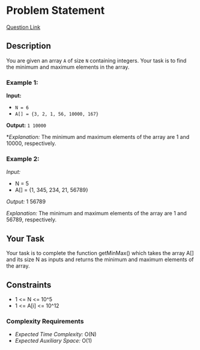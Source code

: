 # Problem Statement
[Question Link](https://practice.geeksforgeeks.org/problems/find-minimum-and-maximum-element-in-an-array4428/1?page=1&sprint=ca8ae412173dbd8346c26a0295d098fd&sortBy=difficulty)
## Description

You are given an array `A` of size `N` containing integers. Your task is to find the minimum and maximum elements in the array.

### Example 1:

**Input:**
- `N = 6`
- `A[] = {3, 2, 1, 56, 10000, 167}`

**Output:** `1 10000`

**Explanation:* The minimum and maximum elements of the array are 1 and 10000, respectively.

### Example 2:

*Input:*
- N = 5
- A[] = {1, 345, 234, 21, 56789}

*Output:* 1 56789

*Explanation:* The minimum and maximum elements of the array are 1 and 56789, respectively.

## Your Task

Your task is to complete the function getMinMax() which takes the array A[] and its size N as inputs and returns the minimum and maximum elements of the array.

## Constraints

- 1 <= N <= 10^5
- 1 <= A[i] <= 10^12
### Complexity Requirements

- *Expected Time Complexity:* O(N)
- *Expected Auxiliary Space:* O(1)
